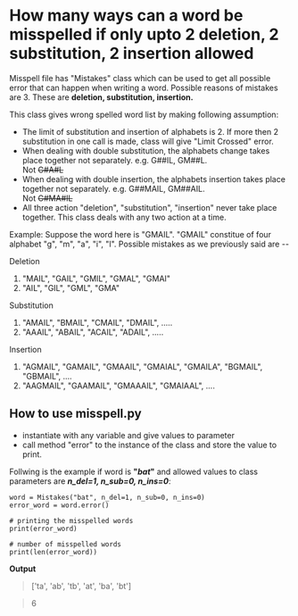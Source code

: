 # How many ways can a word be misspelled if only upto 2 deletion, 2 substitution, 2 insertion allowed

Misspell file has "Mistakes" class which can be used to get all possible error that can happen when writing a word.
Possible reasons of mistakes are 3. These are **deletion, substitution, insertion.**

This class gives wrong spelled word list by making following assumption:
- The limit of substitution and insertion of alphabets is 2. If more then 2 substitution in one call is made,  class will give "Limit Crossed" error.
- When dealing with double substitution, the alphabets change takes place together not separately. e.g. G##IL, GM##L.         
  Not  ~~G#A#L~~
- When dealing with double insertion, the alphabets insertion takes place together not separately. e.g. G##MAIL, GM##AIL.        
  Not  ~~G#MA#IL~~ 
- All three action "deletion", "substitution", "insertion" never take place together. This class deals with any two action at a time.

Example: Suppose the word here is "GMAIL". "GMAIL" constitue of four alphabet "g", "m", "a", "i", "l".
Possible mistakes as we previously said are --

Deletion
1.  "MAIL", "GAIL", "GMIL", "GMAL", "GMAI"
2.  "AIL", "GIL", "GML", "GMA"

Substitution
1.  "AMAIL", "BMAIL", "CMAIL", "DMAIL", .....
2.  "AAAIL", "ABAIL", "ACAIL", "ADAIL", .....

Insertion
1.  "AGMAIL", "GAMAIL", "GMAAIL", "GMAIAL", "GMAILA", "BGMAIL", "GBMAIL", ....
2.  "AAGMAIL", "GAAMAIL", "GMAAAIL", "GMAIAAL", ....


## How to use misspell.py
- instantiate with any variable and give values to parameter
- call method "error" to the instance of the class and store the value to print.

Follwing is the example if word is **"*bat*"** and allowed values to class parameters are ***n_del=1, n_sub=0, n_ins=0***:

```
word = Mistakes("bat", n_del=1, n_sub=0, n_ins=0)
error_word = word.error()

# printing the misspelled words
print(error_word)

# number of misspelled words
print(len(error_word))
```

**Output**
> ['ta', 'ab', 'tb', 'at', 'ba', 'bt']
  
> 6
